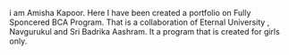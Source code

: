 i am Amisha Kapoor. Here I have been created a portfolio on Fully Sponcered BCA Program. That is a collaboration of Eternal University , Navgurukul and Sri Badrika Aashram. It a program that is created for girls only. 
